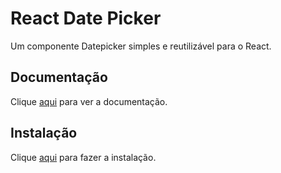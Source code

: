 # React Date Picker

Um componente Datepicker simples e reutilizável para o React.

## Documentação

Clique [aqui](https://github.com/Hacker0x01/react-datepicker) para ver a documentação.

## Instalação

Clique [aqui](https://www.npmjs.com/package/react-datepicker) para fazer a instalação.